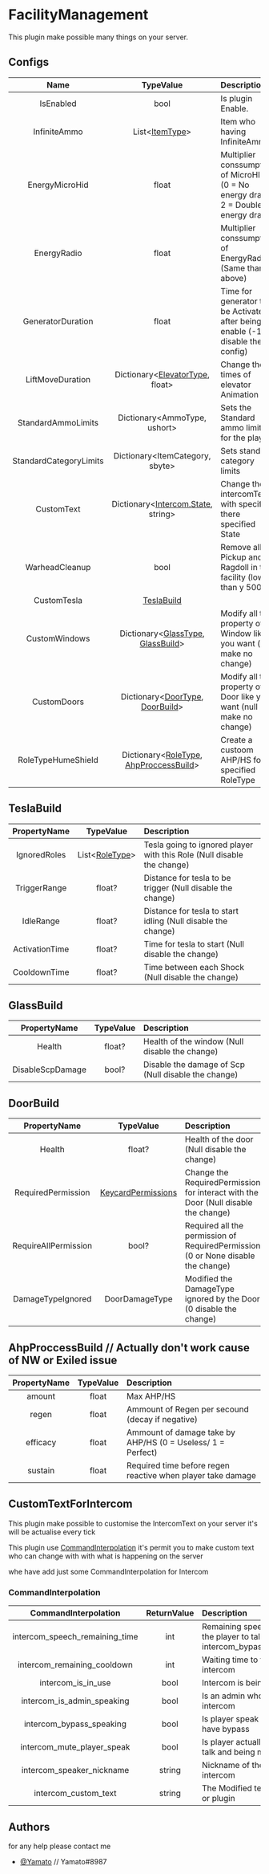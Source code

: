 # FacilityManagement

This plugin make possible many things on your server.

## Configs
|     **Name**    | **TypeValue** | **Description** |
| :-------------: | :---------: | :--------- |
| IsEnabled | bool | Is plugin Enable. |
| InfiniteAmmo | List<[ItemType](https://exiled-team.github.io/Web/docs/Resources/Intro#itemtype)> | Item who having InfiniteAmmo |
| EnergyMicroHid | float | Multiplier conssumption of MicroHID (0 = No energy drain \ 2 = Double energy drain) |
| EnergyRadio | float | Multiplier conssumption of EnergyRadio (Same than above) |
| GeneratorDuration | float | Time for generator to be Activated after being enable (-1 disable the config) |
| LiftMoveDuration | Dictionary<[ElevatorType](https://exiled-team.github.io/Web/docs/Resources/Intro#elevatortype), float> | Change the times of elevator Animation |
| StandardAmmoLimits | Dictionary<AmmoType, ushort> | Sets the Standard ammo limits for the player |
| StandardCategoryLimits | Dictionary<ItemCategory, sbyte> | Sets standard category limits |
| CustomText | Dictionary<[Intercom.State](https://exiled-team.github.io/Web/docs/Resources/Intro#intercomstates), string> | Change the intercomText with specified there specified State  |
| WarheadCleanup | bool | Remove all Pickup and Ragdoll in the facility (lower than y 500) |
| CustomTesla | [TeslaBuild](https://github.com/louis1706/FacilityManagement#teslabuild) | |
| CustomWindows | Dictionary<[GlassType](https://exiled-team.github.io/EXILED/api/Exiled.API.Enums.GlassType.html), [GlassBuild](https://github.com/louis1706/FacilityManagement#glassbuild)> | Modify all the property of Window like you want (null make no change) |
| CustomDoors | Dictionary<[DoorType](https://exiled-team.github.io/Web/docs/Resources/Intro#doortype), [DoorBuild](https://github.com/louis1706/FacilityManagement#doorbuild)> | Modify all the property of Door like you want (null make no change) |
| RoleTypeHumeShield | Dictionary<[RoleType](https://exiled-team.github.io/Web/docs/Resources/Intro#roletype-team-side-and-faction), [AhpProccessBuild](https://github.com/louis1706/FacilityManagement#ahpproccessbuild)> | Create a custoom AHP/HS for specified RoleType |

## TeslaBuild

|    PropertyName    | TypeValue | Description |
| :-------------: | :---------: | :--------- |
| IgnoredRoles | List<[RoleType](https://exiled-team.github.io/Web/docs/Resources/Intro#roletype-team-side-and-faction)> | Tesla going to ignored player with this Role (Null disable the change) |
| TriggerRange | float? | Distance for tesla to be trigger (Null disable the change) |
| IdleRange | float? | Distance for tesla to start idling (Null disable the change) |
| ActivationTime | float? | Time for tesla to start (Null disable the change) |
| CooldownTime | float? | Time between each Shock (Null disable the change) |

## GlassBuild

|    PropertyName    | TypeValue | Description |
| :-------------: | :---------: | :--------- |
| Health | float? | Health of the window (Null disable the change) |
| DisableScpDamage | bool? | Disable the damage of Scp (Null disable the change) |

## DoorBuild

|    PropertyName    | TypeValue | Description |
| :-------------: | :---------: | :--------- |
| Health | float? | Health of the door (Null disable the change) |
| RequiredPermission | [KeycardPermissions](https://exiled-team.github.io/Web/docs/Resources/Intro#keycardpermissions) | Change the RequiredPermission for interact with the Door (Null disable the change) |
| RequireAllPermission | bool? | Required all the permission of RequiredPermission (0 or None disable the change) |
| DamageTypeIgnored | DoorDamageType | Modified the DamageType ignored by the Door  (0 disable the change) |

## AhpProccessBuild // Actually don't work cause of NW or Exiled issue

|    PropertyName    | TypeValue | Description |
| :-------------: | :---------: | :--------- |
| amount | float | Max AHP/HS |
| regen | float | Ammount of Regen per secound (decay if negative) |
| efficacy | float | Ammount of damage take by AHP/HS (0 = Useless/ 1 = Perfect) |
| sustain | float | Required time before regen reactive when player take damage |

## CustomTextForIntercom

This plugin make possible to customise the IntercomText on your server it's will be actualise every tick

This plugin use [CommandInterpolation](https://en.scpslgame.com/index.php?title=Command_Interpolation
) it's permit you to make custom text who can change with with what is happening on the server

whe have add just some CommandInterpolation for Intercom

### CommandInterpolation
|     CommandInterpolation    | ReturnValue | Description |
| :-------------: | :---------: | :--------- |
| intercom_speech_remaining_time | int | Remaining speech time of the player to talk at intercom_bypass_speaking. |
| intercom_remaining_cooldown | int | Waiting time to talk again at intercom |
| intercom_is_in_use | bool | Intercom is being used |
| intercom_is_admin_speaking | bool | Is an admin who speak at intercom |
| intercom_bypass_speaking | bool | Is player speak at intercom have bypass |
| intercom_mute_player_speak | bool | Is player actually trying to talk and being muted |
| intercom_speaker_nickname | string | Nickname of the player at intercom |
| intercom_custom_text | string | The Modified text by admin or plugin |

## Authors

for any help please contact me
- [@Yamato](https://github.com/louis1706) // Yamato#8987
